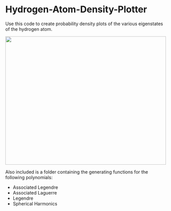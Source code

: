 # Hydrogen-Atom-Density-Plotter

Use this code to create probability density plots of the various eigenstates of the hydrogen atom.



<img src="https://user-images.githubusercontent.com/72924413/166584152-e13b3bab-4cdb-480e-9acc-f15a2d001ab9.png" width="500" height="400">

                                                                                                                                        
Also included is a folder containing the generating functions for the following polynomials:
- Associated Legendre
- Associated Laguerre
- Legendre
- Spherical Harmonics
